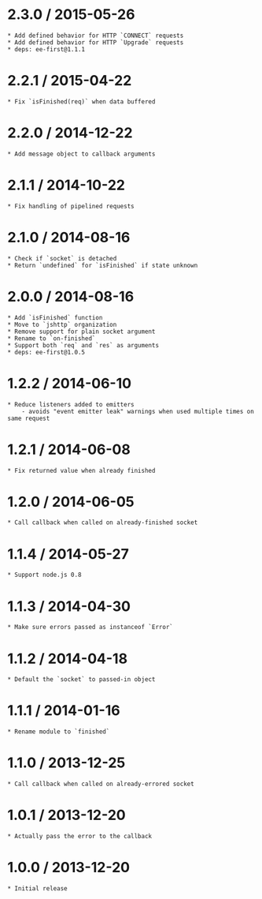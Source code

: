 2.3.0 / 2015-05-26
==================

    * Add defined behavior for HTTP `CONNECT` requests
    * Add defined behavior for HTTP `Upgrade` requests
    * deps: ee-first@1.1.1

2.2.1 / 2015-04-22
==================

    * Fix `isFinished(req)` when data buffered

2.2.0 / 2014-12-22
==================

    * Add message object to callback arguments

2.1.1 / 2014-10-22
==================

    * Fix handling of pipelined requests

2.1.0 / 2014-08-16
==================

    * Check if `socket` is detached
    * Return `undefined` for `isFinished` if state unknown

2.0.0 / 2014-08-16
==================

    * Add `isFinished` function
    * Move to `jshttp` organization
    * Remove support for plain socket argument
    * Rename to `on-finished`
    * Support both `req` and `res` as arguments
    * deps: ee-first@1.0.5

1.2.2 / 2014-06-10
==================

    * Reduce listeners added to emitters
        - avoids "event emitter leak" warnings when used multiple times on same request

1.2.1 / 2014-06-08
==================

    * Fix returned value when already finished

1.2.0 / 2014-06-05
==================

    * Call callback when called on already-finished socket

1.1.4 / 2014-05-27
==================

    * Support node.js 0.8

1.1.3 / 2014-04-30
==================

    * Make sure errors passed as instanceof `Error`

1.1.2 / 2014-04-18
==================

    * Default the `socket` to passed-in object

1.1.1 / 2014-01-16
==================

    * Rename module to `finished`

1.1.0 / 2013-12-25
==================

    * Call callback when called on already-errored socket

1.0.1 / 2013-12-20
==================

    * Actually pass the error to the callback

1.0.0 / 2013-12-20
==================

    * Initial release

